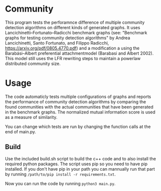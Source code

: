 # Community

This program tests the perforamnce difference of multiple community detection algorithms on different kinds of generated graphs. It uses Lancichinetti–Fortunato–Radicchi benchmark graphs (see: "Benchmark graphs for testing community detection algorithms" by Andrea Lancichinetti, Santo Fortunato, and Filippo Radicchi, https://arxiv.org/pdf/0805.4770.pdf) and a modification a using the Barabási–Albert preferential attachmentmodel (Barabasi and Albert 2002). This model still uses the LFR rewriting steps to maintain a powerlaw distributed community size.

# Usage
The code automaticly tests multiple configurations of graphs and reports the performance of community detection algorithms by comparing the found communities with the actual communities that have been generated in the benchmark graphs. The normalized mutual information score is used as a measure of similarity.

You can change which tests are run by changing the function calls at the end of main.py.

## Build

Use the included build.sh script to build the c++ code and to also install the required python packages. The script uses pip so you need to have pip installed. If you don't have pip in your path you can mannually run that part by running `/path/to/pip install -r requirements.txt`.

Now you can run the code by running `python3 main.py`.
